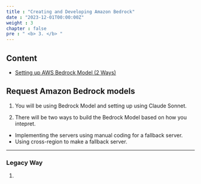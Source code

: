 ```yaml
---
title : "Creating and Developing Amazon Bedrock"
date : "2023-12-01T00:00:00Z"
weight : 3
chapter : false
pre : " <b> 3. </b> "
---
```


## Content
- [Setting up AWS Bedrock Model (2 Ways)](#setting-up-aws-bedrock-mode)

## Request Amazon Bedrock models

1. You will be using Bedrock Model and setting up using Claude Sonnet. 

2. There will be two ways to build the Bedrock Model based on how you intepret. 

- Implementing the servers using manual coding for a fallback server.
- Using cross-region to make a fallback server. 

---

### Legacy Way

1. 